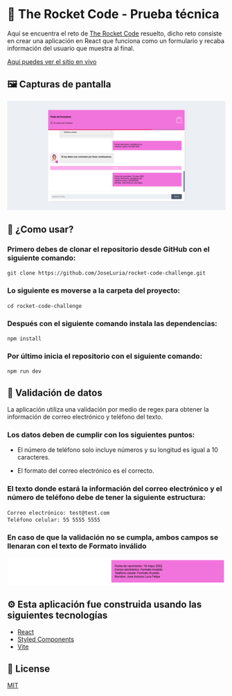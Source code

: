 # 🤖 The Rocket Code - Prueba técnica

Aquí se encuentra el reto de [The Rocket Code](https://therocketcode.com/) resuelto, dicho reto consiste en crear una aplicación en React que funciona como un formulario y recaba información del usuario que muestra al final.

[Aquí puedes ver el sitio en vivo](https://bucolic-cobbler-50fdda.netlify.app/)

## 🖼️ Capturas de pantalla

![Screenshot](./public/page-screenshot.png)

## 🚀 ¿Como usar?

### Primero debes de clonar el repositorio desde GitHub con el siguiente comando:

```shell
git clone https://github.com/JoseLuria/rocket-code-challenge.git
```

### Lo siguiente es moverse a la carpeta del proyecto:

```shell
cd rocket-code-challenge
```

### Después con el siguiente comando instala las dependencias:

```shell
npm install
```

### Por último inicia el repositorio con el siguiente comando:

```shell
npm run dev
```

## 🚨 Validación de datos

La aplicación utiliza una validación por medio de regex para obtener la información de correo electrónico y teléfono del texto.

### Los datos deben de cumplir con los siguientes puntos:

- El número de teléfono solo incluye números y su longitud es igual a 10 caracteres.

- El formato del correo electrónico es el correcto.

### El texto donde estará la información del correo electrónico y el número de teléfono debe de tener la siguiente estructura:

```text
Correo electrónico: test@test.com
Teléfono celular: 55 5555 5555
```

### En caso de que la validación no se cumpla, ambos campos se llenaran con el texto de Formato inválido

![Formato Invalido](./public/invalid-format.png)

## ⚙️️ Esta aplicación fue construida usando las siguientes tecnologías

- [React](https://reactjs.org/)
- [Styled Components](https://styled-components.com/)
- [Vite](https://vitejs.dev/)

## 📄 License

[MIT](https://opensource.org/licenses/MIT)
